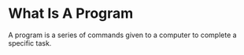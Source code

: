 # What Is A Program

A program is a series of commands given to a computer to complete a specific task.

